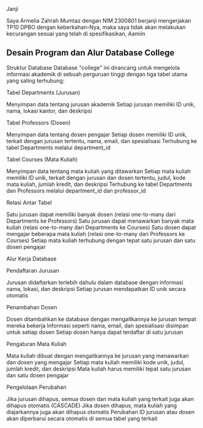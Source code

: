 Janji

Saya Armelia Zahrah Mumtaz dengan NIM 2300801 berjanji mengerjakan TP10 DPBO dengan keberkahan-Nya, maka saya tidak akan melakukan kecurangan sesuai yang telah di spesifikasikan, Aamiin

## Desain Program dan Alur Database College

Struktur Database
Database "college" ini dirancang untuk mengelola informasi akademik di sebuah perguruan tinggi dengan tiga tabel utama yang saling terhubung:

Tabel Departments (Jurusan)

Menyimpan data tentang jurusan akademik
Setiap jurusan memiliki ID unik, nama, lokasi kantor, dan deskripsi


Tabel Professors (Dosen)

Menyimpan data tentang dosen pengajar
Setiap dosen memiliki ID unik, terkait dengan jurusan tertentu, nama, email, dan spesialisasi
Terhubung ke tabel Departments melalui department_id


Tabel Courses (Mata Kuliah)

Menyimpan data tentang mata kuliah yang ditawarkan
Setiap mata kuliah memiliki ID unik, terkait dengan jurusan dan dosen tertentu, judul, kode mata kuliah, jumlah kredit, dan deskripsi
Terhubung ke tabel Departments dan Professors melalui department_id dan professor_id



Relasi Antar Tabel

Satu jurusan dapat memiliki banyak dosen (relasi one-to-many dari Departments ke Professors)
Satu jurusan dapat menawarkan banyak mata kuliah (relasi one-to-many dari Departments ke Courses)
Satu dosen dapat mengajar beberapa mata kuliah (relasi one-to-many dari Professors ke Courses)
Setiap mata kuliah terhubung dengan tepat satu jurusan dan satu dosen pengajar

Alur Kerja Database

Pendaftaran Jurusan

Jurusan didaftarkan terlebih dahulu dalam database dengan informasi nama, lokasi, dan deskripsi
Setiap jurusan mendapatkan ID unik secara otomatis


Penambahan Dosen

Dosen ditambahkan ke database dengan mengaitkannya ke jurusan tempat mereka bekerja
Informasi seperti nama, email, dan spesialisasi disimpan untuk setiap dosen
Setiap dosen hanya dapat terdaftar di satu jurusan


Pengaturan Mata Kuliah

Mata kuliah dibuat dengan mengaitkannya ke jurusan yang menawarkan dan dosen yang mengajar
Setiap mata kuliah memiliki kode unik, judul, jumlah kredit, dan deskripsi
Mata kuliah harus memiliki tepat satu jurusan dan satu dosen pengajar


Pengelolaan Perubahan

Jika jurusan dihapus, semua dosen dan mata kuliah yang terkait juga akan dihapus otomatis (CASCADE)
Jika dosen dihapus, mata kuliah yang diajarkannya juga akan dihapus otomatis
Perubahan ID jurusan atau dosen akan diperbarui secara otomatis di semua tabel yang terkait
